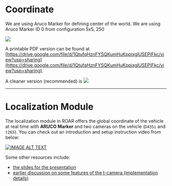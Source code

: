 # Coordinate
We are using Aruco Marker for defining center of the world. We are using Aruco Marker ID 0 from configuration 5x5, 250

![](../images/aruco_coordinate_system.png)

A printable PDF version can be found at [https://drive.google.com/file/d/1QtufqHznFYSQKumHuKppixglUSEPIFkc/view?usp=sharing](https://drive.google.com/file/d/1QtufqHznFYSQKumHuKppixglUSEPIFkc/view?usp=sharing).

A cleaner version (recommended) is
![](../images/0_marker.png)

---

# Localization Module
The localization module in ROAR offers the global coordinate of the vehicle at real time with __ARUCO Marker__ and two cameras on the vehicle (`D435i` and `t265`). You can check out an introduction and setup instruction video from below:

[![IMAGE ALT TEXT](http://img.youtube.com/vi/P4sv32lzLww/0.jpg)](http://www.youtube.com/watch?v=P4sv32lzLww "Video Title")

Some other resources include:

- [the slides for the presentation](https://docs.google.com/presentation/d/1AiIONX9xVkLnRtfx0adKu766J9bmoCrDsh6krlKlx6U/edit?usp=sharing)
- [earlier discussion on some features of the t-camera (implementation details)](https://docs.google.com/presentation/d/1WNjhru-0grSEbsdWh5imRE69l2kXfN2KM4JJmbEiceU/edit?usp=sharing)
